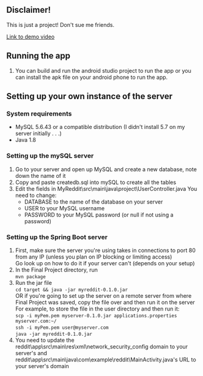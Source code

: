 ## Disclaimer!
This is just a project! Don't sue me friends.

[Link to demo video](https://drive.google.com/open?id=17u2P_LEzlr45iOuYdfPg53WGvJGHJO9r)

## Running the app
1. You can build and run the android studio project to run the app or you can install the apk file on your android phone to run the app.

## Setting up your own instance of the server

### System requirements
* MySQL 5.6.43 or a compatible distribution (I didn't install 5.7 on my server initially . . .)
* Java 1.8

### Setting up the mySQL server
1. Go to your server and open up MySQL and create a new database, note down the name of it  
2. Copy and paste createdb.sql into mySQL to create all the tables  
3. Edit the fields in MyReddit\src\main\java\project\UserController.java
    You need to change:  
    * DATABASE to the name of the database on your server  
    * USER to your MySQL username  
    * PASSWORD to your MySQL password (or null if not using a password)

### Setting up the Spring Boot server
1. First, make sure the server you're using takes in connections to port 80 from any IP (unless you plan on IP blocking or limiting access)  
   Go look up on how to do it if your server can't (depends on your setup)
2. In the Final Project directory, run  
    `
    mvn package
    `  
3. Run the jar file  
    `
    cd target && java -jar myreddit-0.1.0.jar
    `  
    OR if you're going to set up the server on a remote server from where Final Project was saved, 
    copy the file over and then run it on the server  
    For example, to store the file in the user directory and then run it:  
    `
    scp -i myPem.pem myserver-0.1.0.jar applications.properties myserver.com:~/
    `  
    `
    ssh -i myPem.pem user@myserver.com
    `  
    `
    java -jar myreddit-0.1.0.jar
    `
4. You need to update the reddit\app\src\main\res\xml\network_security_config domain to your server's and reddit\app\src\main\java\com\example\reddit\MainActivity.java's URL to your server's domain